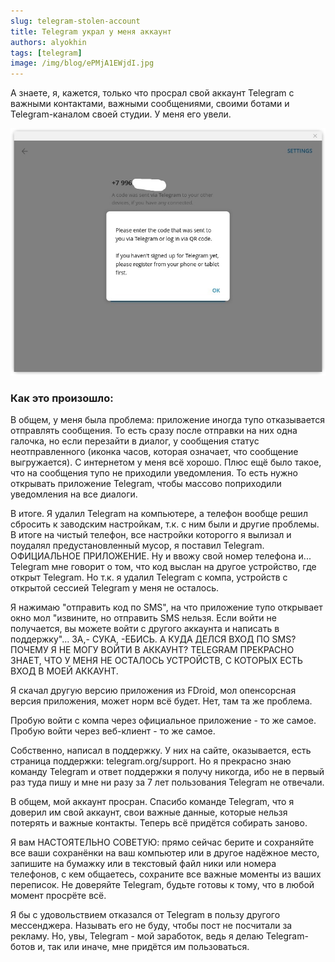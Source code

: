 ```yaml
---
slug: telegram-stolen-account
title: Telegram украл у меня аккаунт
authors: alyokhin
tags: [telegram]
image: /img/blog/ePMjA1EWjdI.jpg
---
```


А знаете, я, кажется, только что просрал свой аккаунт Telegram с важными контактами, важными сообщениями, своими ботами
и Telegram-каналом своей студии. У меня его увели.

![](/img/blog/ePMjA1EWjdI.jpg)

<!--truncate-->

### Как это произошло:

В общем, у меня была проблема: приложение иногда тупо отказывается отправлять сообщения. То есть сразу после отправки на
них одна галочка, но если перезайти в диалог, у сообщения статус неотправленного (иконка часов, которая означает, что
сообщение выгружается). С интернетом у меня всё хорошо. Плюс ещё было такое, что на сообщения тупо не приходили
уведомления. То есть нужно открывать приложение Telegram, чтобы массово поприходили уведомления на все диалоги.

В итоге. Я удалил Telegram на компьютере, а телефон вообще решил сбросить к заводским настройкам, т.к. с ним были и
другие проблемы. В итоге на чистый телефон, все настройки которогго я вылизал и поудалял предустановленный мусор, я
поставил Telegram. ОФИЦИАЛЬНОЕ ПРИЛОЖЕНИЕ. Ну и ввожу свой номер телефона и... Telegram мне говорит о том, что код
выслан на другое устройство, где открыт Telegram. Но т.к. я удалил Telegram с компа, устройств с открытой сессией
Telegram у меня не осталось.

Я нажимаю "отправить код по SMS", на что приложение тупо открывает окно мол "извините, но отправить SMS нельзя. Если
войти не получается, вы можете войти с другого аккаунта и написать в поддержку"... ЗА,- СУКА, -ЕБИСЬ. А КУДА ДЕЛСЯ ВХОД
ПО SMS? ПОЧЕМУ Я НЕ МОГУ ВОЙТИ В АККАУНТ? TELEGRAM ПРЕКРАСНО ЗНАЕТ, ЧТО У МЕНЯ НЕ ОСТАЛОСЬ УСТРОЙСТВ, С КОТОРЫХ ЕСТЬ
ВХОД В МОЕЙ АККАУНТ.

Я скачал другую версию приложения из FDroid, мол опенсорсная версия приложения, может норм всё будет. Нет, там та же
проблема.

Пробую войти с компа через официальное приложение - то же самое. Пробую войти через веб-клиент - то же самое.

Собственно, написал в поддержку. У них на сайте, оказывается, есть страница поддержки: telegram.org/support. Но я
прекрасно знаю команду Telegram и ответ поддержки я получу никогда, ибо не в первый раз туда пишу и мне ни разу за 7 лет
пользования Telegram не отвечали.

В общем, мой аккаунт просран. Спасибо команде Telegram, что я доверил им свой аккаунт, свои важные данные, которые
нельзя потерять и важные контакты. Теперь всё придётся собирать заново.

Я вам НАСТОЯТЕЛЬНО СОВЕТУЮ: прямо сейчас берите и сохраняйте все ваши сохранёнки на ваш компьютер или в другое надёжное
место, запишите на бумажку или в текстовый файл ники или номера телефонов, с кем общаетесь, сохраните все важные моменты
из ваших переписок. Не доверяйте Telegram, будьте готовы к тому, что в любой момент просрёте всё.

Я бы с удовольствием отказался от Telegram в пользу другого мессенджера. Называть его не буду, чтобы пост не посчитали
за рекламу. Но, увы, Telegram - мой заработок, ведь я делаю Telegram-ботов и, так или иначе, мне придётся им
пользоваться.
